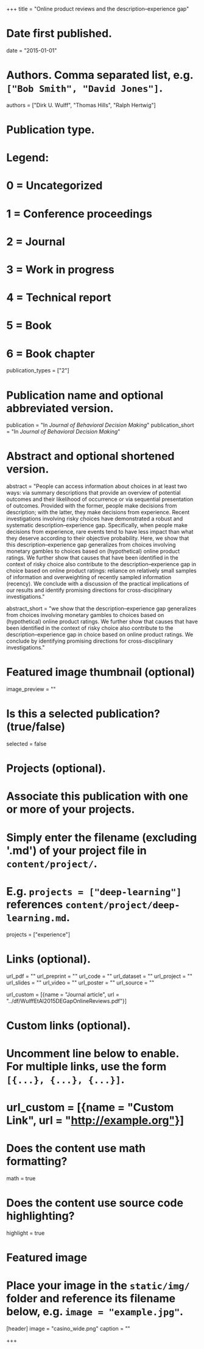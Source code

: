 +++
title = "Online product reviews and the description–experience gap"

# Date first published.
date = "2015-01-01"

# Authors. Comma separated list, e.g. `["Bob Smith", "David Jones"]`.
authors = ["Dirk U. Wulff", "Thomas Hills", "Ralph Hertwig"]

# Publication type.
# Legend:
# 0 = Uncategorized
# 1 = Conference proceedings
# 2 = Journal
# 3 = Work in progress
# 4 = Technical report
# 5 = Book
# 6 = Book chapter
publication_types = ["2"]

# Publication name and optional abbreviated version.
publication = "In *Journal of Behavioral Decision Making*"
publication_short = "In *Journal of Behavioral Decision Making*"

# Abstract and optional shortened version.
abstract = "People can access information about choices in at least two ways: via summary descriptions that provide an overview of potential outcomes and their likelihood of occurrence or via sequential presentation of outcomes. Provided with the former, people make decisions from description; with the latter, they make decisions from experience. Recent investigations involving risky choices have demonstrated a robust and systematic description–experience gap. Specifically, when people make decisions from experience, rare events tend to have less impact than what they deserve according to their objective probability. Here, we show that this description–experience gap generalizes from choices involving monetary gambles to choices based on (hypothetical) online product ratings. We further show that causes that have been identified in the context of risky choice also contribute to the description–experience gap in choice based on online product ratings: reliance on relatively small samples of information and overweighting of recently sampled information (recency). We conclude with a discussion of the practical implications of our results and identify promising directions for cross-disciplinary investigations."

abstract_short = "we show that the description–experience gap generalizes from choices involving monetary gambles to choices based on (hypothetical) online product ratings. We further show that causes that have been identified in the context of risky choice also contribute to the description–experience gap in choice based on online product ratings. We conclude by identifying promising directions for cross-disciplinary investigations."

# Featured image thumbnail (optional)
image_preview = ""

# Is this a selected publication? (true/false)
selected = false

# Projects (optional).
#   Associate this publication with one or more of your projects.
#   Simply enter the filename (excluding '.md') of your project file in `content/project/`.
#   E.g. `projects = ["deep-learning"]` references `content/project/deep-learning.md`.
projects = ["experience"]

# Links (optional).
url_pdf = ""
url_preprint = ""
url_code = ""
url_dataset = ""
url_project = ""
url_slides = ""
url_video = ""
url_poster = ""
url_source = ""

url_custom = [{name = "Journal article", url = "../df/WulffEtAl2015DEGapOnlineReviews.pdf"}]

# Custom links (optional).
#   Uncomment line below to enable. For multiple links, use the form `[{...}, {...}, {...}]`.
# url_custom = [{name = "Custom Link", url = "http://example.org"}]

# Does the content use math formatting?
math = true

# Does the content use source code highlighting?
highlight = true

# Featured image
# Place your image in the `static/img/` folder and reference its filename below, e.g. `image = "example.jpg"`.
[header]
image = "casino_wide.png"
caption = ""

+++
